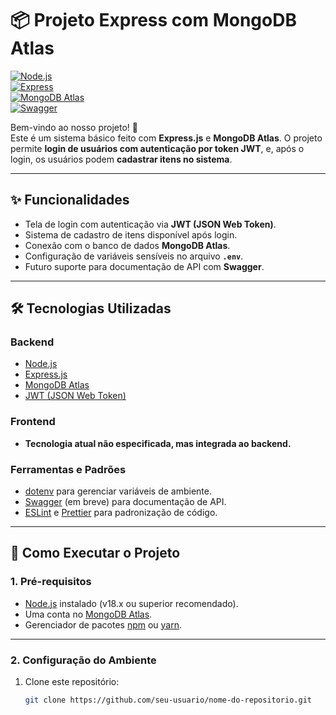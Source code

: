 # 📦 Projeto Express com MongoDB Atlas

[![Node.js](https://img.shields.io/badge/Node.js-v18.x-green)](https://nodejs.org/)  
[![Express](https://img.shields.io/badge/Express.js-4.x-lightgrey)](https://expressjs.com/)  
[![MongoDB Atlas](https://img.shields.io/badge/Database-MongoDB%20Atlas-blue)](https://www.mongodb.com/cloud/atlas)  
[![Swagger](https://img.shields.io/badge/Docs-Swagger-orange)](https://swagger.io/)  

Bem-vindo ao nosso projeto! 🚀  
Este é um sistema básico feito com **Express.js** e **MongoDB Atlas**. O projeto permite **login de usuários com autenticação por token JWT**, e, após o login, os usuários podem **cadastrar itens no sistema**.

---

## ✨ **Funcionalidades**
- Tela de login com autenticação via **JWT (JSON Web Token)**.
- Sistema de cadastro de itens disponível após login.
- Conexão com o banco de dados **MongoDB Atlas**.
- Configuração de variáveis sensíveis no arquivo **`.env`**.
- Futuro suporte para documentação de API com **Swagger**.

---

## 🛠️ **Tecnologias Utilizadas**

### **Backend**
- [Node.js](https://nodejs.org/)
- [Express.js](https://expressjs.com/)
- [MongoDB Atlas](https://www.mongodb.com/cloud/atlas)
- [JWT (JSON Web Token)](https://jwt.io/)

### **Frontend**
- **Tecnologia atual não especificada, mas integrada ao backend.**

### **Ferramentas e Padrões**
- [dotenv](https://www.npmjs.com/package/dotenv) para gerenciar variáveis de ambiente.
- [Swagger](https://swagger.io/) (em breve) para documentação de API.
- [ESLint](https://eslint.org/) e [Prettier](https://prettier.io/) para padronização de código.

---

## 🚀 **Como Executar o Projeto**

### **1. Pré-requisitos**
- [Node.js](https://nodejs.org/) instalado (v18.x ou superior recomendado).
- Uma conta no [MongoDB Atlas](https://www.mongodb.com/cloud/atlas).
- Gerenciador de pacotes [npm](https://www.npmjs.com/) ou [yarn](https://yarnpkg.com/).

---

### **2. Configuração do Ambiente**

1. Clone este repositório:
   ```bash
   git clone https://github.com/seu-usuario/nome-do-repositorio.git
